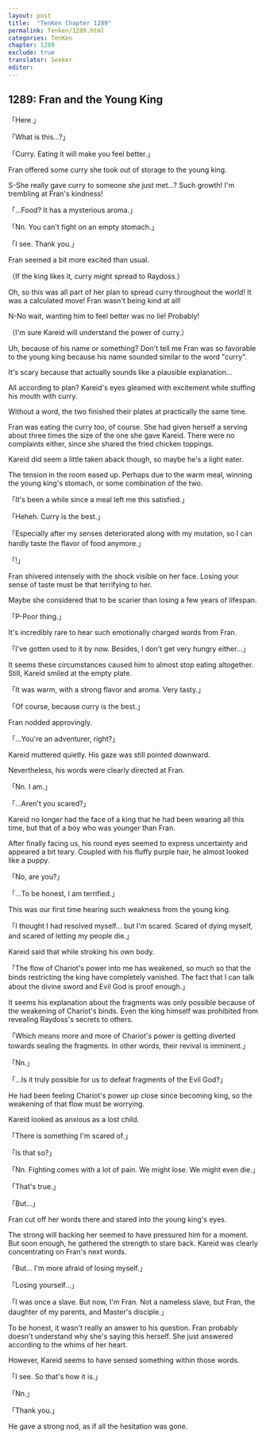 ```yaml
---
layout: post
title:  "TenKen Chapter 1289"
permalink: Tenken/1289.html
categories: TenKen
chapter: 1289
exclude: true
translator: Seeker
editor: 
---
```

<h2>1289: Fran and the Young King</h2>

「Here.」

「What is this...?」

「Curry. Eating it will make you feel better.」

Fran offered some curry she took out of storage to the young king.

S-She really gave curry to someone she just met...? Such growth! I'm trembling at Fran's kindness!

「...Food? It has a mysterious aroma.」

「Nn. You can't fight on an empty stomach.」

「I see. Thank you.」

Fran seemed a bit more excited than usual.

（If the king likes it, curry might spread to Raydoss.）

Oh, so this was all part of her plan to spread curry throughout the world! It was a calculated move! Fran wasn't being kind at all!

N-No wait, wanting him to feel better was no lie! Probably!

（I'm sure Kareid will understand the power of curry.）

Uh, because of his name or something? Don't tell me Fran was so favorable to the young king because his name sounded similar to the word "curry".

It's scary because that actually sounds like a plausible explanation...

All according to plan? Kareid's eyes gleamed with excitement while stuffing his mouth with curry.

Without a word, the two finished their plates at practically the same time.

Fran was eating the curry too, of course. She had given herself a serving about three times the size of the one she gave Kareid. There were no complaints either, since she shared the fried chicken toppings.

Kareid did seem a little taken aback though, so maybe he's a light eater.

The tension in the room eased up. Perhaps due to the warm meal, winning the young king's stomach, or some combination of the two.

「It's been a while since a meal left me this satisfied.」

「Heheh. Curry is the best.」

「Especially after my senses deteriorated along with my mutation, so I can hardly taste the flavor of food anymore.」

「!」

Fran shivered intensely with the shock visible on her face. Losing your sense of taste must be that terrifying to her.

Maybe she considered that to be scarier than losing a few years of lifespan.

「P-Poor thing.」

It's incredibly rare to hear such emotionally charged words from Fran.

「I've gotten used to it by now. Besides, I don't get very hungry either...」

It seems these circumstances caused him to almost stop eating altogether. Still, Kareid smiled at the empty plate.

「It was warm, with a strong flavor and aroma. Very tasty.」

「Of course, because curry is the best.」

Fran nodded approvingly.

「...You're an adventurer, right?」

Kareid muttered quietly. His gaze was still pointed downward.

Nevertheless, his words were clearly directed at Fran.

「Nn. I am.」

「...Aren't you scared?」

Kareid no longer had the face of a king that he had been wearing all this time, but that of a boy who was younger than Fran.

After finally facing us, his round eyes seemed to express uncertainty and appeared a bit teary. Coupled with his fluffy purple hair, he almost looked like a puppy.

「No, are you?」

「...To be honest, I am terrified.」

This was our first time hearing such weakness from the young king.

「I thought I had resolved myself... but I'm scared. Scared of dying myself, and scared of letting my people die.」

Kareid said that while stroking his own body.

「The flow of Chariot's power into me has weakened, so much so that the binds restricting the king have completely vanished. The fact that I can talk about the divine sword and Evil God is proof enough.」

It seems his explanation about the fragments was only possible because of the weakening of Chariot's binds. Even the king himself was prohibited from revealing Raydoss's secrets to others.

「Which means more and more of Chariot's power is getting diverted towards sealing the fragments. In other words, their revival is imminent.」

「Nn.」

「...Is it truly possible for us to defeat fragments of the Evil God?」

He had been feeling Chariot's power up close since becoming king, so the weakening of that flow must be worrying.

Kareid looked as anxious as a lost child.

「There is something I'm scared of.」

「Is that so?」

「Nn. Fighting comes with a lot of pain. We might lose. We might even die.」

「That's true.」

「But...」

Fran cut off her words there and stared into the young king's eyes.

The strong will backing her seemed to have pressured him for a moment. But soon enough, he gathered the strength to stare back. Kareid was clearly concentrating on Fran's next words.

「But... I'm more afraid of losing myself.」

「Losing yourself...」

「I was once a slave. But now, I'm Fran. Not a nameless slave, but Fran, the daughter of my parents, and Master's disciple.」

To be honest, it wasn't really an answer to his question. Fran probably doesn't understand why she's saying this herself. She just answered according to the whims of her heart.

However, Kareid seems to have sensed something within those words.

「I see. So that's how it is.」

「Nn.」

「Thank you.」

He gave a strong nod, as if all the hesitation was gone.



